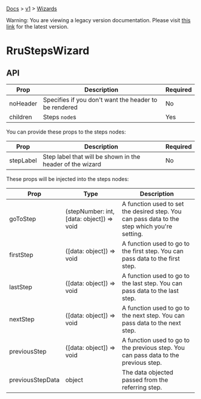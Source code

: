 [Docs](/docs) > [v1](/docs/v1) > [Wizards](/docs/v1/components/RruStepsWizard)

<div class='warning-block'>
Warning: You are viewing a legacy version documentation. Please visit <a href='/docs'>this link</a> for the latest version.
</div>


# RruStepsWizard

## API

| Prop     | Description                                           | Required |
| -------- | ----------------------------------------------------- | -------- |
| noHeader | Specifies if you don't want the header to be rendered | No       |
| children | Steps `node`s                                         | Yes      |

You can provide these props to the steps nodes:

| Prop      | Description                                               | Required |
| --------- | --------------------------------------------------------- | -------- |
| stepLabel | Step label that will be shown in the header of the wizard | No       |

These props will be injected into the steps nodes:

| Prop             | Type                                      | Description                                                                                  |
| ---------------- | ----------------------------------------- | -------------------------------------------------------------------------------------------- |
| goToStep         | (stepNumber: int, [data: object]) => void | A function used to set the desired step. You can pass data to the step which you're setting. |
| firstStep        | ([data: object]) => void                  | A function used to go to the first step. You can pass data to the first step.                |
| lastStep         | ([data: object]) => void                  | A function used to go to the last step. You can pass data to the last step.                  |
| nextStep         | ([data: object]) => void                  | A function used to go to the next step. You can pass data to the next step.                  |
| previousStep     | ([data: object]) => void                  | A function used to go to the previous step. You can pass data to the previous step.          |
| previousStepData | object                                    | The data objected passed from the referring step.                                            |
